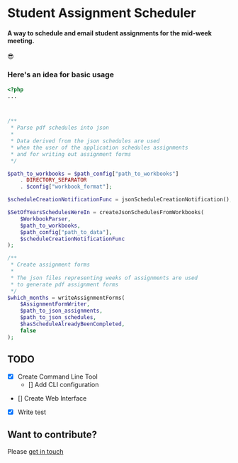 # Student Assignment Scheduler

#### A way to schedule and email student assignments for the mid-week meeting.

:sunglasses:

### Here's an idea for basic usage
```php
<?php
...



/**
 * Parse pdf schedules into json
 *
 * Data derived from the json schedules are used
 * when the user of the application schedules assignments
 * and for writing out assignment forms
 */

$path_to_workbooks = $path_config["path_to_workbooks"]
    . DIRECTORY_SEPARATOR
    . $config["workbook_format"];

$scheduleCreationNotificationFunc = jsonScheduleCreationNotification();

$SetOfYearsSchedulesWereIn = createJsonSchedulesFromWorkbooks(
    $WorkbookParser,
    $path_to_workbooks,
    $path_config["path_to_data"],
    $scheduleCreationNotificationFunc
);

/**
 * Create assignment forms
 *
 * The json files representing weeks of assignments are used
 * to generate pdf assignment forms
 */
$which_months = writeAssignmentForms(
    $AssignmentFormWriter,
    $path_to_json_assignments,
    $path_to_json_schedules,
    $hasScheduleAlreadyBeenCompleted,
    false
);

```

## TODO
- [x] Create Command Line Tool
    - [] Add CLI configuration
- [] Create Web Interface
- [x] Write test


## Want to contribute?

Please [get in touch](e.fortmeyer01@gmail.com)
